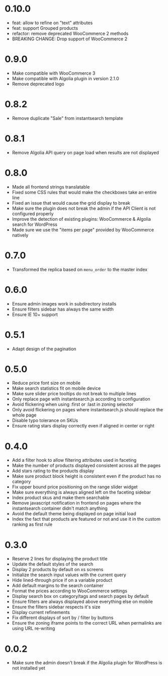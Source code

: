 # 0.10.0
- feat: allow to refine on "text" attributes
- feat: support Grouped products
- refactor: remove deprecated WooCommerce 2 methods
- BREAKING CHANGE: Drop support of WooCommerce 2

# 0.9.0
- Make compatible with WooCommerce 3
- Make compatible with Algolia plugin in version 2.1.0
- Remove deprecated logo

# 0.8.2
- Remove duplicate "Sale" from instantsearch template

# 0.8.1
- Remove Algolia API query on page load when results are not displayed

# 0.8.0
- Made all frontend strings translatable
- Fixed some CSS rules that would make the checkboxes take an entire line
- Fixed an issue that would cause the grid display to break
- Make sure the plugin does not break the admin if the API Client is not configured properly
- Improve the detection of existing plugins: WooCommerce & Algolia search for WordPress
- Made sure we use the "items per page" provided by WooCommerce natively

# 0.7.0
- Transformed the replica based on `menu_order` to the master index

# 0.6.0
- Ensure admin images work in subdirectory installs
- Ensure filters sidebar has always the same width
- Ensure IE 10+ support

# 0.5.1
- Adapt design of the pagination

# 0.5.0
- Reduce price font size on mobile
- Make search statistics fit on mobile device
- Make sure slider price tooltips do not break to multiple lines
- Only replace page with instantsearch.js according to configuration
- Avoid flickering when using :first or :last in zoning selector
- Only avoid flickering on pages where instantsearch.js should replace the whole page
- Disable typo tolerance on SKUs
- Ensure rating stars display correctly even if aligned in center or right

# 0.4.0
- Add a filter hook to allow filtering attributes used in faceting
- Make the number of products displayed consistent across all the pages
- Add stars rating to the products display
- Make sure product block height is consistent even if the product has no category
- Fix upper bound price positioning on the range slider widget
- Make sure everything is always aligned left on the faceting sidebar
- Index product skus and make them searchable
- Remove javascript notification in frontend on pages where the instantsearch container didn't match anything
- Avoid the default theme being displayed on page initial load
- Index the fact that products are featured or not and use it in the custom ranking as first rule

# 0.3.0
- Reserve 2 lines for displaying the product title
- Update the default styles of the search
- Display 2 products by default on xs screens
- Initialize the search input values with the current query
- Hide lined-through price if on a variable product
- Add default margins to the search container
- Format the prices according to WooCommerce settings
- Display search box on category/tags and search pages by default
- Ensure filters are always displayed above everything else on mobile
- Ensure the filters sidebar respects it's size
- Display current refinements
- Fix different displays of sort by / filter by buttons
- Ensure the zoning iframe points to the correct URL when permalinks are using URL re-writing

# 0.0.2
- Make sure the admin doesn't break if the Algolia plugin for WordPress is not installed yet
